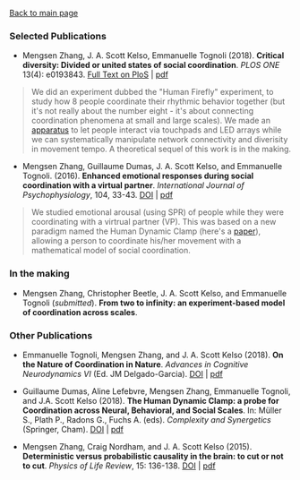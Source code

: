 [Back to main page](index.md) 

### Selected Publications
* Mengsen Zhang, J. A. Scott Kelso, Emmanuelle Tognoli (2018). **Critical diversity: Divided or united states of social coordination**. *PLOS ONE* 13(4): e0193843. 
[Full Text on PloS](https://doi.org/10.1371/journal.pone.0193843) | [pdf](/docs/ZhangEtal_2018_Firefly_wSI.pdf)  
> We did an experiment dubbed the "Human Firefly" experiment, to study how 8 people coordinate their rhythmic behavior together (but it's not really about the number eight - it's about connecting coordination phenomena at small and large scales). We made an [apparatus](/pics/ff_apparatus.png) to let people interact via touchpads and LED arrays while we can systematically manipulate network connectivity and diverisity in movement tempo. A theoretical sequel of this work is in the making.

* Mengsen Zhang, Guillaume Dumas, J. A. Scott Kelso, and Emmanuelle Tognoli. (2016). **Enhanced emotional responses during social coordination with a virtual partner**. *International Journal of Psychophysiology*, 104, 33-43. 
[DOI](http://dx.doi.org/10.1016/j.ijpsycho.2016.04.001) | [pdf](/docs/Zhang_2016_emotionVPI_final.pdf)  
> We studied emotional arousal (using SPR) of people while they were coordinating with a virtrual partner (VP). This was based on a new paradigm named the Human Dynamic Clamp (here's a [paper](https://doi.org/10.1073/pnas.1407486111)), allowing a person to coordinate his/her movement with a mathematical model of social coordination. 

### In the making
* Mengsen Zhang, Christopher Beetle, J. A. Scott Kelso, and Emmanuelle Tognoli (*submitted*). **From two to infinity: an experiment-based model of coordination across scales**.

### Other Publications
* Emmanuelle Tognoli, Mengsen Zhang, and J. A. Scott Kelso (2018). **On the Nature of Coordination in Nature**. *Advances in Cognitive Neurodynamics VI* (Ed. JM Delgado-Garcia). 
[DOI](https://doi.org/10.1007/978-981-10-8854-4_48) | [pdf](/doc/Tognoli_etal_NCN2018.pdf)

* Guillaume Dumas, Aline Lefebvre, Mengsen Zhang, Emmanuelle Tognoli, and J.A. Scott Kelso (2018). **The Human Dynamic Clamp: a probe for Coordination across Neural, Behavioral, and Social Scales**. In: Müller S., Plath P., Radons G., Fuchs A. (eds). *Complexity and Synergetics* (Springer, Cham). 
[DOI](https://doi.org/10.1007/978-3-319-64334-2_24) | [pdf](DumasEtal_2018_CNS.pdf)

* Mengsen Zhang, Craig Nordham, and J. A. Scott Kelso (2015). **Deterministic versus probabilistic causality in the brain: to cut or not to cut**. *Physics of Life Review*, 15: 136-138. 
[DOI](http://dx.doi.org/10.1016/j.plrev.2015.10.002) | [pdf](Zhang_2015_causality.pdf)


